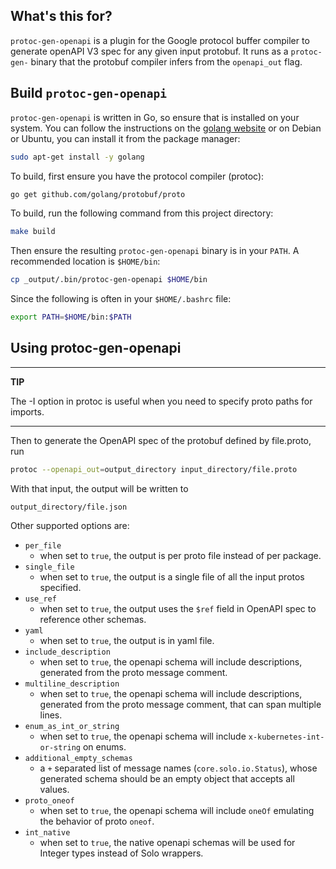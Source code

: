 
## What's this for?

`protoc-gen-openapi` is a plugin for the Google protocol buffer compiler to generate
openAPI V3 spec for any given input protobuf. It runs as a `protoc-gen-` binary that the
protobuf compiler infers from the `openapi_out` flag.

## Build `protoc-gen-openapi`

`protoc-gen-openapi` is written in Go, so ensure that is installed on your system. You
can follow the instructions on the [golang website](https://golang.org/doc/install) or
on Debian or Ubuntu, you can install it from the package manager:

```bash
sudo apt-get install -y golang
```

To build, first ensure you have the protocol compiler (protoc):

```bash
go get github.com/golang/protobuf/proto
```
To build, run the following command from this project directory:

```bash
make build
```

Then ensure the resulting `protoc-gen-openapi` binary is in your `PATH`. A recommended location
is `$HOME/bin`:

```bash
cp _output/.bin/protoc-gen-openapi $HOME/bin
```

Since the following is often in your `$HOME/.bashrc` file:

```bash
export PATH=$HOME/bin:$PATH
```

## Using protoc-gen-openapi

---
**TIP**

The -I option in protoc is useful when you need to specify proto paths for imports.

---

Then to generate the OpenAPI spec of the protobuf defined by file.proto, run

```bash
protoc --openapi_out=output_directory input_directory/file.proto
```

With that input, the output will be written to

	output_directory/file.json

Other supported options are:
*   `per_file`
    *   when set to `true`, the output is per proto file instead of per package.
*   `single_file`
    *   when set to `true`, the output is a single file of all the input protos specified.
*   `use_ref`
    *   when set to `true`, the output uses the `$ref` field in OpenAPI spec to reference other schemas.
*   `yaml`
    *   when set to `true`, the output is in yaml file.
*   `include_description`
    *   when set to `true`, the openapi schema will include descriptions, generated from the proto message comment.
*   `multiline_description`
    *  when set to `true`, the openapi schema will include descriptions, generated from the proto message comment, that can span multiple lines.
*   `enum_as_int_or_string`
    *   when set to `true`, the openapi schema will include `x-kubernetes-int-or-string` on enums.
*   `additional_empty_schemas`
    *   a `+` separated list of message names (`core.solo.io.Status`), whose generated schema should be an empty object that accepts all values.
*  `proto_oneof`
    *   when set to `true`, the openapi schema will include `oneOf` emulating the behavior of proto `oneof`.
*  `int_native`
    *   when set to `true`, the native openapi schemas will be used for Integer types instead of Solo wrappers.